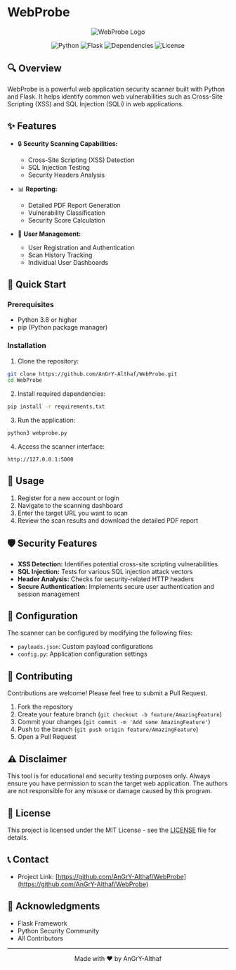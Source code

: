 # WebProbe

<div align="center">
  <img src="/api/placeholder/150/150" alt="WebProbe Logo"/>
  
  ![Python](https://img.shields.io/badge/python-v3.8+-blue.svg)
  ![Flask](https://img.shields.io/badge/flask-v3.0.0-lightgrey.svg)
  ![Dependencies](https://img.shields.io/badge/dependencies-up%20to%20date-brightgreen.svg)
  ![License](https://img.shields.io/badge/license-MIT-blue.svg)
</div>

## 🔍 Overview

WebProbe is a powerful web application security scanner built with Python and Flask. It helps identify common web vulnerabilities such as Cross-Site Scripting (XSS) and SQL Injection (SQLi) in web applications.

## ✨ Features

- 🔒 **Security Scanning Capabilities:**
  - Cross-Site Scripting (XSS) Detection
  - SQL Injection Testing
  - Security Headers Analysis
  
- 📊 **Reporting:**
  - Detailed PDF Report Generation
  - Vulnerability Classification
  - Security Score Calculation
  
- 👤 **User Management:**
  - User Registration and Authentication
  - Scan History Tracking
  - Individual User Dashboards

## 🚀 Quick Start

### Prerequisites

- Python 3.8 or higher
- pip (Python package manager)

### Installation

1. Clone the repository:
```bash
git clone https://github.com/AnGrY-Althaf/WebProbe.git
cd WebProbe
```

2. Install required dependencies:
```bash
pip install -r requirements.txt
```

3. Run the application:
```bash
python3 webprobe.py
```

4. Access the scanner interface:
```
http://127.0.0.1:5000
```

## 📖 Usage

1. Register for a new account or login
2. Navigate to the scanning dashboard
3. Enter the target URL you want to scan
4. Review the scan results and download the detailed PDF report

## 🛡️ Security Features

- **XSS Detection:** Identifies potential cross-site scripting vulnerabilities
- **SQL Injection:** Tests for various SQL injection attack vectors
- **Header Analysis:** Checks for security-related HTTP headers
- **Secure Authentication:** Implements secure user authentication and session management

## 🔧 Configuration

The scanner can be configured by modifying the following files:
- `payloads.json`: Custom payload configurations
- `config.py`: Application configuration settings

## 📝 Contributing

Contributions are welcome! Please feel free to submit a Pull Request.

1. Fork the repository
2. Create your feature branch (`git checkout -b feature/AmazingFeature`)
3. Commit your changes (`git commit -m 'Add some AmazingFeature'`)
4. Push to the branch (`git push origin feature/AmazingFeature`)
5. Open a Pull Request

## ⚠️ Disclaimer

This tool is for educational and security testing purposes only. Always ensure you have permission to scan the target web application. The authors are not responsible for any misuse or damage caused by this program.

## 📄 License

This project is licensed under the MIT License - see the [LICENSE](LICENSE) file for details.

## 📞 Contact

- Project Link: [https://github.com/AnGrY-Althaf/WebProbe](https://github.com/AnGrY-Althaf/WebProbe)

## 🙏 Acknowledgments

- Flask Framework
- Python Security Community
- All Contributors

---

<div align="center">
Made with ❤️ by AnGrY-Althaf
</div>
